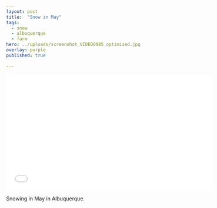 ```yaml
---
layout: post
title:  "Snow in May"
tags:
  - snow
  - albuquerque
  - farm
hero: ../uploads/screenshot_VIDEO0085_optimized.jpg
overlay: purple
published: true

---
```


<iframe width="560" height="315" src="../uploads/VIDEO0085.mp4" frameborder="0">Snow in May</iframe>

Snowing in May in Albuquerque.